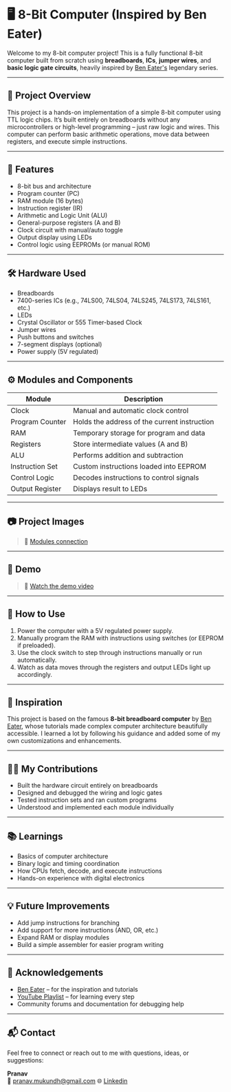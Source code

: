 # 🖥️ 8-Bit Computer (Inspired by Ben Eater)

Welcome to my 8-bit computer project! This is a fully functional 8-bit computer built from scratch using **breadboards**, **ICs**, **jumper wires**, and **basic logic gate circuits**, heavily inspired by [Ben Eater's](https://www.youtube.com/playlist?list=PLowKtXNTBypGqImE405J2565dvjafglHU) legendary series.

---

## 📌 Project Overview

This project is a hands-on implementation of a simple 8-bit computer using TTL logic chips. It’s built entirely on breadboards without any microcontrollers or high-level programming – just raw logic and wires. This computer can perform basic arithmetic operations, move data between registers, and execute simple instructions.

---

## 🧠 Features

- 8-bit bus and architecture  
- Program counter (PC)  
- RAM module (16 bytes)  
- Instruction register (IR)  
- Arithmetic and Logic Unit (ALU)  
- General-purpose registers (A and B)  
- Clock circuit with manual/auto toggle  
- Output display using LEDs  
- Control logic using EEPROMs (or manual ROM)

---

## 🛠️ Hardware Used

- Breadboards  
- 7400-series ICs (e.g., 74LS00, 74LS04, 74LS245, 74LS173, 74LS161, etc.)  
- LEDs  
- Crystal Oscillator or 555 Timer-based Clock  
- Jumper wires  
- Push buttons and switches  
- 7-segment displays (optional)  
- Power supply (5V regulated)

---

## ⚙️ Modules and Components

| Module           | Description                                |
|------------------|--------------------------------------------|
| Clock            | Manual and automatic clock control         |
| Program Counter  | Holds the address of the current instruction |
| RAM              | Temporary storage for program and data     |
| Registers        | Store intermediate values (A and B)        |
| ALU              | Performs addition and subtraction          |
| Instruction Set  | Custom instructions loaded into EEPROM     |
| Control Logic    | Decodes instructions to control signals    |
| Output Register  | Displays result to LEDs                    |

---

## 📷 Project Images

> 📸 [Modules connection](https://drive.google.com/drive/folders/102xT5XIXT9EeevBrcnJlCl4fciRQypNZ)

---

## 📼 Demo

> 🎥 [Watch the demo video](https://drive.google.com/drive/folders/1fhcxX2b4YQGhzQeWNYMKl6otK96SoW0N)

---

## 🧪 How to Use

1. Power the computer with a 5V regulated power supply.
2. Manually program the RAM with instructions using switches (or EEPROM if preloaded).
3. Use the clock switch to step through instructions manually or run automatically.
4. Watch as data moves through the registers and output LEDs light up accordingly.

---

## 📖 Inspiration

This project is based on the famous **8-bit breadboard computer** by [Ben Eater](https://eater.net/), whose tutorials made complex computer architecture beautifully accessible. I learned a lot by following his guidance and added some of my own customizations and enhancements.

---

## 🙋‍♂️ My Contributions

- Built the hardware circuit entirely on breadboards  
- Designed and debugged the wiring and logic gates  
- Tested instruction sets and ran custom programs  
- Understood and implemented each module individually

---

## 📚 Learnings

- Basics of computer architecture  
- Binary logic and timing coordination  
- How CPUs fetch, decode, and execute instructions  
- Hands-on experience with digital electronics

---

## 💡 Future Improvements

- Add jump instructions for branching  
- Add support for more instructions (AND, OR, etc.)  
- Expand RAM or display modules  
- Build a simple assembler for easier program writing

---

## 🙏 Acknowledgements

- [Ben Eater](https://eater.net/8bit/) – for the inspiration and tutorials  
- [YouTube Playlist](https://www.youtube.com/playlist?list=PLowKtXNTBypGqImE405J2565dvjafglHU) – for learning every step  
- Community forums and documentation for debugging help

---

## 📬 Contact

Feel free to connect or reach out to me with questions, ideas, or suggestions:

**Pranav**  
📧 pranav.mukundh@gmail.com 
🌐 [Linkedin](https://www.linkedin.com/in/pranav-r-9b694a241/)

